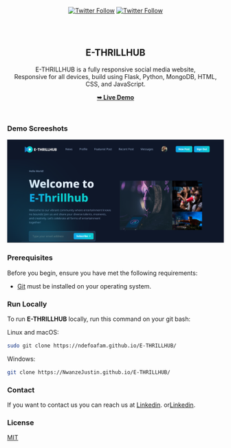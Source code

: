 <div align="center">
  

[![Twitter Follow](https://img.shields.io/twitter/follow/NdefoAfam_?style=social)](https://twitter.com/intent/follow?screen_name=NdefoAfam_)
[![Twitter Follow](https://img.shields.io/twitter/follow/NwanzeJustin_?style=social)](https://twitter.com/intent/follow?screen_name=NwanzeJustin_)

  <br />
  <br />

  <h2 align="center">E-THRILLHUB</h2>

  E-THRILLHUB is a fully responsive social media website, <br />Responsive for all devices, build using Flask, Python, MongoDB, HTML, CSS, and JavaScript.

  <a href=""><strong>➥ Live Demo</strong></a>

</div>

<br />

### Demo Screeshots

![Wren Desktop Demo](./assets/images/ETHRILL.png "Desktop Demo")

### Prerequisites

Before you begin, ensure you have met the following requirements:

* [Git](https://git-scm.com/downloads "Download Git") must be installed on your operating system.

### Run Locally

To run **E-THRILLHUB** locally, run this command on your git bash:

Linux and macOS:

```bash
sudo git clone https://ndefoafam.github.io/E-THRILLHUB/
```

Windows:

```bash
git clone https://NwanzeJustin.github.io/E-THRILLHUB/
```

### Contact

If you want to contact us you can reach us at [Linkedin](https://www.linkedin.com/in/ndefoafam).
or[Linkedin](https://www.linkedin.com/in/ndefoafam).

### License

[MIT](https://choosealicense.com/licenses/mit/)
